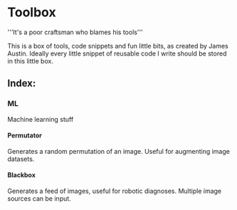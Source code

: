 # Toolbox

'''It's a poor craftsman who blames his tools'''

This is a box of tools, code snippets and fun little bits, as created by James Austin. Ideally every little snippet of reusable code I write should be stored in this little box.

## Index:

### ML
Machine learning stuff

#### Permutator
Generates a random permutation of an image. Useful for augmenting image datasets.

#### Blackbox

Generates a feed of images, useful for robotic diagnoses. Multiple image sources can be input.
